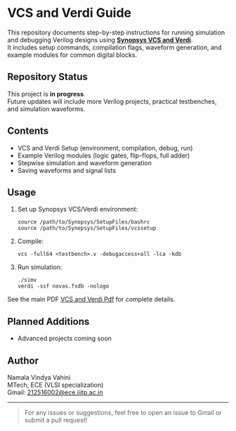 # VCS and Verdi Guide

This repository documents step-by-step instructions for running simulation and debugging Verilog designs using [**Synopsys VCS and Verdi**](https://github.com/vindyav/Synopsys-VCS-and-Verdi/blob/main/VCS%20and%20Verdi.pdf).  
It includes setup commands, compilation flags, waveform generation, and example modules for common digital blocks.

## Repository Status

This project is **in progress**.  
Future updates will include more Verilog projects, practical testbenches, and simulation waveforms.

## Contents

- VCS and Verdi Setup (environment, compilation, debug, run)
- Example Verilog modules (logic gates, flip-flops, full adder)
- Stepwise simulation and waveform generation
- Saving waveforms and signal lists

## Usage

1. Set up Synopsys VCS/Verdi environment:
    ```
    source /path/to/Synopsys/SetupFiles/bashrc
    source /path/to/Synopsys/SetupFiles/vcssetup
    ```
2. Compile:
    ```
    vcs -full64 <testbench>.v -debugaccess+all -lca -kdb
    ```
3. Run simulation:
    ```
    ./simv
    verdi -ssf novas.fsdb -nologo
    ```

See the main PDF [VCS and Verdi Pdf](https://github.com/vindyav/Synopsys-VCS-and-Verdi/blob/main/VCS%20and%20Verdi.pdf) for complete details.

## Planned Additions

- Advanced projects coming soon

## Author

Namala Vindya Vahini  
MTech, ECE (VLSI specialization)  
Gmail: 212516002@ece.iiitp.ac.in

---

> For any issues or suggestions, feel free to open an issue to Gmail or submit a pull request!


